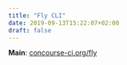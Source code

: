 ```yaml
---
title: "Fly CLI"
date: 2019-09-13T15:22:07+02:00
draft: false
---
```


**Main**: [concourse-ci.org/fly](https://concourse-ci.org/fly.html)

